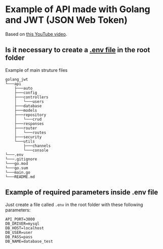 # Example of API made with Golang and JWT (JSON Web Token)
Based on [this YouTube video](https://www.youtube.com/watch?v=YA6cVebkwJE).

## Is it necessary to create a [.env file](#example-of-required-parameters-inside-env-file) in the root folder
Example of main struture files
```
golang_jwt
└───api
    ├───auto
    ├───config
    ├───controllers
    │   └───users
    ├───database
    ├───models
    ├───repository
    │   └───crud
    ├───responses
    ├───router
    │   └───routes
    ├───security
    └───utils
        ├───channels
        └───console
└───.env
└───.gitignore
└───go.mod
└───go.sum
└───main.go
└───README.md
```

## Example of required parameters inside .env file
Just create a file called `.env` in the root folder with these following parameters:
```
API_PORT=3000
DB_DRIVER=mysql
DB_HOST=localhost
DB_USER=user
DB_PASS=pass
DB_NAME=database_test
```

